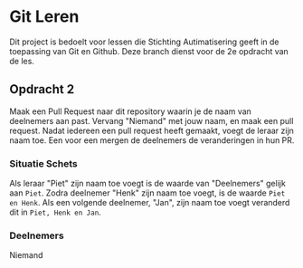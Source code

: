 # Git Leren

Dit project is bedoelt voor lessen die Stichting Autimatisering geeft in de toepassing van Git en Github. Deze branch dienst voor de 2e opdracht van de les.

## Opdracht 2

Maak een Pull Request naar dit repository waarin je de naam van deelnemers aan past. Vervang "Niemand" met jouw naam, en maak een pull request. Nadat iedereen een pull request heeft gemaakt, voegt de leraar zijn naam toe. Een voor een mergen de deelnemers de veranderingen in hun PR.

### Situatie Schets

Als leraar "Piet" zijn naam toe voegt is de waarde van "Deelnemers" gelijk aan `Piet`.
Zodra deelnemer "Henk" zijn naam toe voegt, is de waarde `Piet en Henk`.
Als een volgende deelnemer, "Jan", zijn naam toe voegt veranderd dit in `Piet, Henk en Jan`.

### Deelnemers

Niemand

